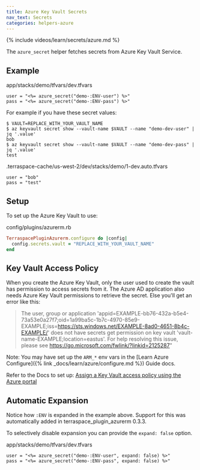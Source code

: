 ```yaml
---
title: Azure Key Vault Secrets
nav_text: Secrets
categories: helpers-azure
---
```


{% include videos/learn/secrets/azure.md %}

The `azure_secret` helper fetches secrets from Azure Key Vault Service.

## Example

app/stacks/demo/tfvars/dev.tfvars

    user = "<%= azure_secret("demo-:ENV-user") %>"
    pass = "<%= azure_secret("demo-:ENV-pass") %>"

For example if you have these secret values:

    $ VAULT=REPLACE_WITH_YOUR_VAULT_NAME
    $ az keyvault secret show --vault-name $VAULT --name "demo-dev-user" | jq '.value'
    bob
    $ az keyvault secret show --vault-name $VAULT --name "demo-dev-pass" | jq '.value'
    test

.terraspace-cache/us-west-2/dev/stacks/demo/1-dev.auto.tfvars

    user = "bob"
    pass = "test"

## Setup

To set up the Azure Key Vault to use:

config/plugins/azurerm.rb

```ruby
TerraspacePluginAzurerm.configure do |config|
  config.secrets.vault = "REPLACE_WITH_YOUR_VAULT_NAME"
end
```

## Key Vault Access Policy

When you create the Azure Key Vault, only the user used to create the vault has permission to access secrets from it. The Azure AD application also needs Azure Key Vault permissions to retrieve the secret. Else you'll get an error like this:

> The user, group or application 'appid=EXAMPLE-bb76-432a-b5e4-73a53e0a27f7;oid=1a99ba5c-1b7c-4970-85e9-EXAMPLE;iss=https://sts.windows.net/EXAMPLE-8ad0-4651-8b4c-EXAMPLE/' does not have secrets get permission on key vault 'vault-name-EXAMPLE;location=eastus'. For help resolving this issue, please see https://go.microsoft.com/fwlink/?linkid=2125287"

Note: You may have set up the `ARM_*` env vars in the [Learn Azure Configure]({% link _docs/learn/azure/configure.md %}) Guide docs.

Refer to the Docs to set up: [Assign a Key Vault access policy using the Azure portal](https://go.microsoft.com/fwlink/?linkid=2125287)

## Automatic Expansion

Notice how `:ENV` is expanded in the example above. Support for this was automatically added in terraspace\_plugin_azurerm 0.3.3.

To selectively disable expansion you can provide the `expand: false` option.

app/stacks/demo/tfvars/dev.tfvars

    user = "<%= azure_secret("demo-:ENV-user", expand: false) %>"
    pass = "<%= azure_secret("demo-:ENV-pass", expand: false) %>"
